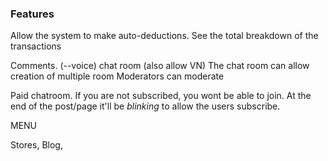 ### Features
Allow the system to make auto-deductions.
See the total breakdown of the transactions

Comments. (--voice)
chat room (also allow VN)
The chat room can allow creation of multiple room
Moderators can moderate

Paid chatroom. If you are not subscribed, you wont be able to join.
At the end of the post/page it'll be *blinking* to allow the users subscribe.

MENU

Stores, Blog, 